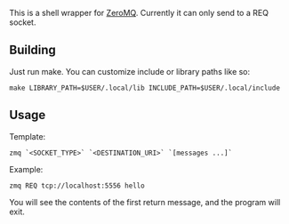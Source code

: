 
This is a shell wrapper for [ZeroMQ](http://zeromq.org). Currently it can only 
send to a REQ socket.

Building
--------

Just run make. You can customize include or library paths like so:

    make LIBRARY_PATH=$USER/.local/lib INCLUDE_PATH=$USER/.local/include

Usage
-----

Template:

    zmq `<SOCKET_TYPE>` `<DESTINATION_URI>` `[messages ...]`

Example:

    zmq REQ tcp://localhost:5556 hello

You will see the contents of the first return message, and the program will
exit.

